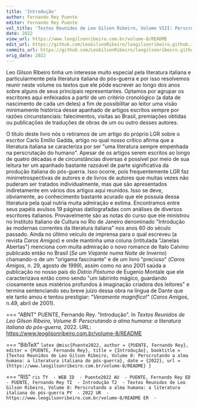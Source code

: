 ```yaml
---
title: 'Introdução'
author: Fernando Rey Puente
editor: Fernando Rey Puente
vol_title: 'Textos Reunidos de Leo Gilson Ribeiro, Volume VIII: Perscrutando a alma humana: a literatura italiana do pós-guerra'
date: 2022
view_url: https://www.leogilsonribeiro.com.br/volume-8/README
edit_url: https://github.com/LeoGilsonRibeiro/leogilsonribeiro.github.io/edit/main//docs/markdown/volume-8/README.md
commits_url: https://github.com/LeoGilsonRibeiro/leogilsonribeiro.github.io/commits/main/docs/markdown/volume-8/README.md
orig_date: 2022
---
```


Leo Gilson Ribeiro tinha um interesse muito especial pela literatura italiana e particularmente pela literatura italiana do pós-guerra e por isso resolvemos reunir neste volume os textos que ele pôde escrever ao longo dos anos sobre alguns de seus principais representantes. Optamos por agrupar os escritores aqui enfeixados a partir de um critério cronológico (a data de nascimento de cada um deles) a fim de possibilitar ao leitor uma visão minimamente histórica desse apanhado de artigos escritos sempre por razões circunstanciais: falecimentos, visitas ao Brasil, premiações obtidas ou publicações de traduções de obras de um ou outro desses autores.

O título deste livro nós o retiramos de um artigo do próprio LGR sobre o escritor Carlo Emilio Gadda, artigo no qual nosso crítico afirma que a literatura italiana se caracteriza por ser "uma literatura sempre empenhada na perscrutação do humano". Apesar de os artigos serem escritos ao longo de quatro décadas e de circunstâncias diversas é possível por meio de sua leitura ter um apanhado bastante razoável de parte significativa da produção italiana do pós-guerra. Isso ocorre, pois frequentemente LGR faz minirretrospectivas de autores e de livros de autores que muitas vezes não puderam ser tratados individualmente, mas que são apresentados indiretamente em vários dos artigos aqui reunidos. Isso se deve, obviamente, ao conhecimento bastante acurado que ele possuía dessa literatura pela qual nutria muita admiração e estima. Encontramos entre seus papéis avulsos 19 páginas datilografadas com análises de diversos escritores italianos. Provavelmente são as notas do curso que ele ministrou no Instituto Italiano de Cultura no Rio de Janeiro denominado "Introdução às modernas correntes da literatura italiana" nos anos 60 do século passado. Ainda no último veículo de imprensa para o qual escreveu (a revista *Caros Amigos*) e onde mantinha uma coluna (intitulada "Janelas Abertas") menciona com muita admiração o novo romance de Italo Calvino publicado então no Brasil (*Se um Viajante numa Noite de Inverno*) chamando-o de um "origama fascinante" e de um livro "precioso" (*Caros Amigos*, n. 29, agosto de 1999), assim como no ano 2001 saúda a publicação no nosso país do *Diário Póstumo* de Eugenio Montale que ele caracterizava então como sendo "um labirinto mágico, guardando ciosamente seus mistérios profundos à imaginação criadora dos leitores" e termina sentenciando seu breve juízo dessa obra na língua de Dante que ele tanto amou e tentou prestigiar: "*Veramente magnífico*!" (*Caros Amigos*, n.49, abril de 2001).


=== "ABNT"
    PUENTE, Fernando Rey. "Introdução". In <em>Textos Reunidos de Leo Gilson Ribeiro, Volume 8: Perscrutando a alma humana: a literatura italiana do pós-guerra</em>, 2022. URL: <a href="stable_url">https://www.leogilsonribeiro.com.br/volume-8/README</a>

=== "BibTeX"
    ```latex
    @misc{Puente2022,
    author = {PUENTE, Fernando Rey},
    editor = {PUENTE, Fernando Rey},
    title = {Introdução},
    booktitle = {Textos Reunidos de Leo Gilson Ribeiro, Volume 8: Perscrutando a alma humana: a literatura italiana do pós-guerra},
    date = {2022},
    url = {https://www.leogilsonribeiro.com.br/volume-8/README}
    }
    ```

=== "RIS"
    ```ris
    TY  - WEB
    ID  - Puente2022
    AU  - PUENTE, Fernando Rey
    ED  - PUENTE, Fernando Rey
    TI  - Introdução
    T2  - Textos Reunidos de Leo Gilson Ribeiro, Volume 8: Perscrutando a alma humana: a literatura italiana do pós-guerra
    PY  - 2022
    UR  - https://www.leogilsonribeiro.com.br/volume-8/README
    ER  - 
    ```
